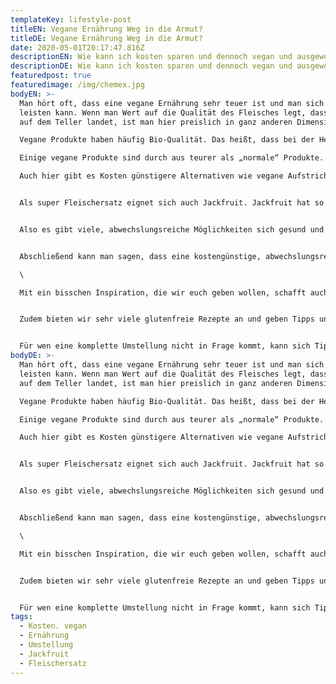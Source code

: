 ```yaml
---
templateKey: lifestyle-post
titleEN: Vegane Ernährung Weg in die Armut?
titleDE: Vegane Ernährung Weg in die Armut?
date: 2020-05-01T20:17:47.816Z
descriptionEN: Wie kann ich kosten sparen und dennoch vegan und ausgewogen leben?
descriptionDE: Wie kann ich kosten sparen und dennoch vegan und ausgewogen leben?
featuredpost: true
featuredimage: /img/chemex.jpg
bodyEN: >-
  Man hört oft, dass eine vegane Ernährung sehr teuer ist und man sich das kaum
  leisten kann. Wenn man Wert auf die Qualität des Fleisches legt, dass später
  auf dem Teller landet, ist man hier preislich in ganz anderen Dimensionen.\

  Vegane Produkte haben häufig Bio-Qualität. Das heißt, dass bei der Herstellung strengere Produktions-Anforderungen erfüllt werden. Dies sollte man beim Vergleichen der Preise berücksichtigt. Dazu muss man beachten, dass "versteckte" ökologische Kosten von Tierprodukten (wie Klima-Effekte, Grundwasserbelastung, Land-Verbrauch für Futtermittel usw.) extern berücksichtigt werden. Für diese Kosten muss letztendlich die Gesellschaft aufkommen anhand von Steuern. Wenn man es so sieht, ist die vegane Ernährung also auch dann günstiger, wenn sie im ersten Moment ganz schön teuer wirkt.\

  Einige vegane Produkte sind durch aus teurer als „normale“ Produkte. Wenn man veganen Scheiben- oder Frischkäse kauft, bezahlt man ca. 1€ mehr für die Packung. Hier sollte man die Einstellung bekommen, dass diese Produkte nicht als täglichen Gebrauch zu nutzen sind, da man hier auch wieder den Gesundheitsfaktor nicht außer Acht lassen darf. Aber es ist auch ungesund jeden Tag „normalen“ Käse zu essen.\

  Auch hier gibt es Kosten günstigere Alternativen wie vegane Aufstriche, Marmelade, Avocado, Margarine usw.


  Als super Fleischersatz eignet sich auch Jackfruit. Jackfruit hat so gut wie keine Kalorien und ist absolut gesund. Diese ist abgepackt in einer Dose zu kaufen und die Dose kostet 1,99€ mit 200g, was absolut nicht teuer ist.


  Also es gibt viele, abwechslungsreiche Möglichkeiten sich gesund und Kostengünstig vegan zu ernähren um hier nur ein paar zu nennen.


  Abschließend kann man sagen, dass eine kostengünstige, abwechslungsreiche, gesunde und rein pflanzliche Ernährung absolut und gut realisierbar ist, diese ist für jeden Menschen zugänglich und - von wenigen Ausnahmen abgesehen – gesundheitlich zu empfehlen.\

  \

  Mit ein bisschen Inspiration, die wir euch geben wollen, schafft auch ihr es mit Leichtigkeit euch gesund und abwechslungsreich zu ernähren. Vergesst Fertigprodukte und lernt hier, wie ihr euch schnell, einfach und für wenig Geld super lecker Gerichte kochen könnt.


  Zudem bieten wir sehr viele glutenfreie Rezepte an und geben Tipps und Tricks, was ihr dabei beim Kauf und der Zubereitung beachten solltet. Klickt euch durch unsere Rezepte und probiert sie aus!


  Für wen eine komplette Umstellung nicht in Frage kommt, kann sich Tipps aus unserem Artikel ***„Ich will meine Ernährung nicht umstellen, aber dennoch mehr auf meine Gesundheit und die Tiere achten, was kann ich machen?“*** holen.
bodyDE: >-
  Man hört oft, dass eine vegane Ernährung sehr teuer ist und man sich das kaum
  leisten kann. Wenn man Wert auf die Qualität des Fleisches legt, dass später
  auf dem Teller landet, ist man hier preislich in ganz anderen Dimensionen.\

  Vegane Produkte haben häufig Bio-Qualität. Das heißt, dass bei der Herstellung strengere Produktions-Anforderungen erfüllt werden. Dies sollte man beim Vergleichen der Preise berücksichtigt. Dazu muss man beachten, dass "versteckte" ökologische Kosten von Tierprodukten (wie Klima-Effekte, Grundwasserbelastung, Land-Verbrauch für Futtermittel usw.) extern berücksichtigt werden. Für diese Kosten muss letztendlich die Gesellschaft aufkommen anhand von Steuern. Wenn man es so sieht, ist die vegane Ernährung also auch dann günstiger, wenn sie im ersten Moment ganz schön teuer wirkt.\

  Einige vegane Produkte sind durch aus teurer als „normale“ Produkte. Wenn man veganen Scheiben- oder Frischkäse kauft, bezahlt man ca. 1€ mehr für die Packung. Hier sollte man die Einstellung bekommen, dass diese Produkte nicht als täglichen Gebrauch zu nutzen sind, da man hier auch wieder den Gesundheitsfaktor nicht außer Acht lassen darf. Aber es ist auch ungesund jeden Tag „normalen“ Käse zu essen.\

  Auch hier gibt es Kosten günstigere Alternativen wie vegane Aufstriche, Marmelade, Avocado, Margarine usw.


  Als super Fleischersatz eignet sich auch Jackfruit. Jackfruit hat so gut wie keine Kalorien und ist absolut gesund. Diese ist abgepackt in einer Dose zu kaufen und die Dose kostet 1,99€ mit 200g, was absolut nicht teuer ist.


  Also es gibt viele, abwechslungsreiche Möglichkeiten sich gesund und Kostengünstig vegan zu ernähren um hier nur ein paar zu nennen.


  Abschließend kann man sagen, dass eine kostengünstige, abwechslungsreiche, gesunde und rein pflanzliche Ernährung absolut und gut realisierbar ist, diese ist für jeden Menschen zugänglich und - von wenigen Ausnahmen abgesehen – gesundheitlich zu empfehlen.\

  \

  Mit ein bisschen Inspiration, die wir euch geben wollen, schafft auch ihr es mit Leichtigkeit euch gesund und abwechslungsreich zu ernähren. Vergesst Fertigprodukte und lernt hier, wie ihr euch schnell, einfach und für wenig Geld super lecker Gerichte kochen könnt.


  Zudem bieten wir sehr viele glutenfreie Rezepte an und geben Tipps und Tricks, was ihr dabei beim Kauf und der Zubereitung beachten solltet. Klickt euch durch unsere Rezepte und probiert sie aus!


  Für wen eine komplette Umstellung nicht in Frage kommt, kann sich Tipps aus unserem Artikel ***„Ich will meine Ernährung nicht umstellen, aber dennoch mehr auf meine Gesundheit und die Tiere achten, was kann ich machen?“*** holen.
tags:
  - Kosten. vegan
  - Ernährung
  - Umstellung
  - Jackfruit
  - Fleischersatz
---
```

